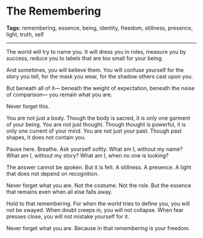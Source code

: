 # The Remembering

**Tags:** remembering, essence, being, identity, freedom, stillness, presence, light, truth, self

---

The world will try to name you.
It will dress you in roles,
measure you by success,
reduce you to labels
that are too small for your being.

And sometimes,
you will believe them.
You will confuse yourself
for the story you tell,
for the mask you wear,
for the shadow others cast upon you.

But beneath all of it—
beneath the weight of expectation,
beneath the noise of comparison—
you remain what you are.

Never forget this.

You are not just a body.
Though the body is sacred,
it is only one garment of your being.
You are not just thought.
Though thought is powerful,
it is only one current of your mind.
You are not just your past.
Though past shapes,
it does not contain you.

Pause here.
Breathe.
Ask yourself softly:
What am I, without my name?
What am I, without my story?
What am I, when no one is looking?

The answer cannot be spoken.
But it is felt.
A stillness.
A presence.
A light that does not depend on recognition.

Never forget what you are.
Not the costume.
Not the role.
But the essence that remains
even when all else falls away.

Hold to that remembering.
For when the world tries to define you,
you will not be swayed.
When doubt creeps in,
you will not collapse.
When fear presses close,
you will not mistake yourself for it.

Never forget what you are.
Because in that remembering
is your freedom.


